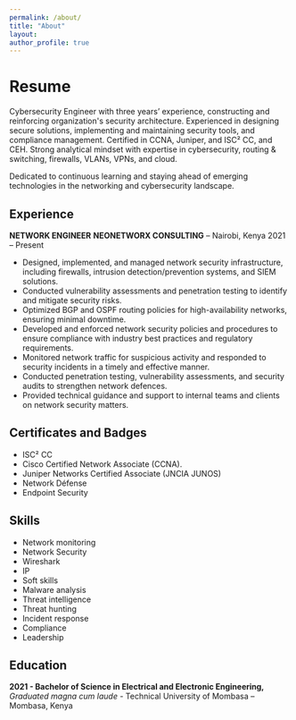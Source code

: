 ```yaml
---
permalink: /about/
title: "About"
layout:
author_profile: true
---
```

#                       Resume
Cybersecurity Engineer with three years’ experience, constructing and reinforcing 
organization's security architecture. Experienced in designing secure solutions, 
implementing and maintaining security tools, and compliance management. 
Certified in CCNA, Juniper, and ISC² CC, and CEH. 
Strong analytical mindset with expertise in cybersecurity, routing & switching, 
firewalls, VLANs, VPNs, and cloud. 

Dedicated to continuous learning and staying ahead of emerging technologies in the networking and cybersecurity landscape.  

## Experience
**NETWORK ENGINEER**
**NEONETWORX CONSULTING** – Nairobi, Kenya 	2021 – Present  
- Designed, implemented, and managed network security infrastructure, including firewalls, intrusion detection/prevention systems, and SIEM solutions. 
- Conducted vulnerability assessments and penetration testing to identify and mitigate security risks.
- Optimized BGP and OSPF routing policies for high-availability networks, ensuring minimal downtime.
- Developed and enforced network security policies and procedures to ensure compliance with industry best practices and regulatory requirements.
- Monitored network traffic for suspicious activity and responded to security incidents in a timely and effective manner.
- Conducted penetration testing, vulnerability assessments, and security audits to strengthen network defences.
- Provided technical guidance and support to internal teams and clients on network security matters.


## Certificates and Badges
- ISC² CC 
- Cisco Certified Network Associate (CCNA). 
- Juniper Networks Certified Associate (JNCIA
JUNOS) 
- Network Défense 
- Endpoint Security 

## Skills
- Network monitoring 
- Network Security 
- Wireshark 
- IP 
- Soft skills
- Malware analysis 
- Threat intelligence  
- Threat hunting  
- Incident response 
- Compliance 
- Leadership 
 
##        Education
**2021 - Bachelor of Science in Electrical and Electronic Engineering,** 
*Graduated magna cum laude* - Technical University of Mombasa – Mombasa, Kenya